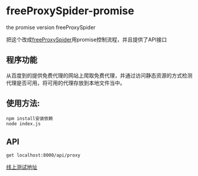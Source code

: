 # freeProxySpider-promise
the promise version freeProxySpider

把这个改成[freeProxySpider](https://github.com/cuijinyu/freeProxySpider)用promise控制流程，并且提供了API接口

## 程序功能

从百度到的提供免费代理的网站上爬取免费代理，并通过访问静态资源的方式检测代理是否可用，将可用的代理存放到本地文件当中。
## 使用方法:
```
npm install安装依赖
node index.js
```

## API
```
get localhost:8000/api/proxy
```
[线上测试地址](http://crsc.site:8000/api/proxy)
